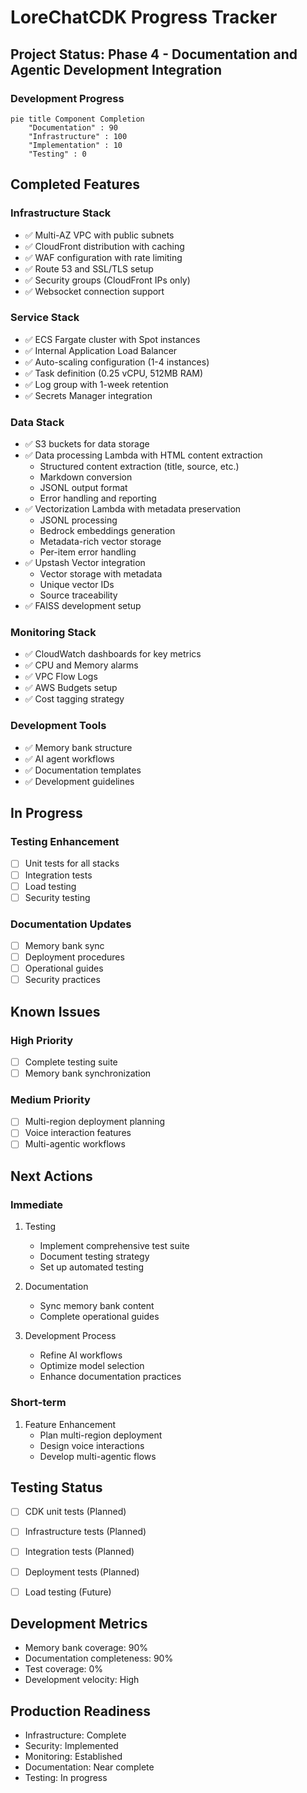 # LoreChatCDK Progress Tracker

## Project Status: Phase 4 - Documentation and Agentic Development Integration

### Development Progress
```mermaid
pie title Component Completion
    "Documentation" : 90
    "Infrastructure" : 100
    "Implementation" : 10
    "Testing" : 0
```

## Completed Features

### Infrastructure Stack
- ✅ Multi-AZ VPC with public subnets
- ✅ CloudFront distribution with caching
- ✅ WAF configuration with rate limiting
- ✅ Route 53 and SSL/TLS setup
- ✅ Security groups (CloudFront IPs only)
- ✅ Websocket connection support

### Service Stack
- ✅ ECS Fargate cluster with Spot instances
- ✅ Internal Application Load Balancer
- ✅ Auto-scaling configuration (1-4 instances)
- ✅ Task definition (0.25 vCPU, 512MB RAM)
- ✅ Log group with 1-week retention
- ✅ Secrets Manager integration

### Data Stack
- ✅ S3 buckets for data storage
- ✅ Data processing Lambda with HTML content extraction
  * Structured content extraction (title, source, etc.)
  * Markdown conversion
  * JSONL output format
  * Error handling and reporting
- ✅ Vectorization Lambda with metadata preservation
  * JSONL processing
  * Bedrock embeddings generation
  * Metadata-rich vector storage
  * Per-item error handling
- ✅ Upstash Vector integration
  * Vector storage with metadata
  * Unique vector IDs
  * Source traceability
- ✅ FAISS development setup

### Monitoring Stack
- ✅ CloudWatch dashboards for key metrics
- ✅ CPU and Memory alarms
- ✅ VPC Flow Logs
- ✅ AWS Budgets setup
- ✅ Cost tagging strategy

### Development Tools
- ✅ Memory bank structure
- ✅ AI agent workflows
- ✅ Documentation templates
- ✅ Development guidelines

## In Progress

### Testing Enhancement
- [ ] Unit tests for all stacks
- [ ] Integration tests
- [ ] Load testing
- [ ] Security testing

### Documentation Updates
- [ ] Memory bank sync
- [ ] Deployment procedures
- [ ] Operational guides
- [ ] Security practices

## Known Issues

### High Priority
- [ ] Complete testing suite
- [ ] Memory bank synchronization

### Medium Priority
- [ ] Multi-region deployment planning
- [ ] Voice interaction features
- [ ] Multi-agentic workflows

## Next Actions

### Immediate
1. Testing
   - Implement comprehensive test suite
   - Document testing strategy
   - Set up automated testing

2. Documentation
   - Sync memory bank content
   - Complete operational guides

3. Development Process
   - Refine AI workflows
   - Optimize model selection
   - Enhance documentation practices

### Short-term
1. Feature Enhancement
   - Plan multi-region deployment
   - Design voice interactions
   - Develop multi-agentic flows

## Testing Status
- [ ] CDK unit tests (Planned)
- [ ] Infrastructure tests (Planned)
- [ ] Integration tests (Planned)
- [ ] Deployment tests (Planned)
- [ ] Load testing (Future)


## Development Metrics
- Memory bank coverage: 90%
- Documentation completeness: 90%
- Test coverage: 0%
- Development velocity: High

## Production Readiness
- Infrastructure: Complete
- Security: Implemented
- Monitoring: Established
- Documentation: Near complete
- Testing: In progress
